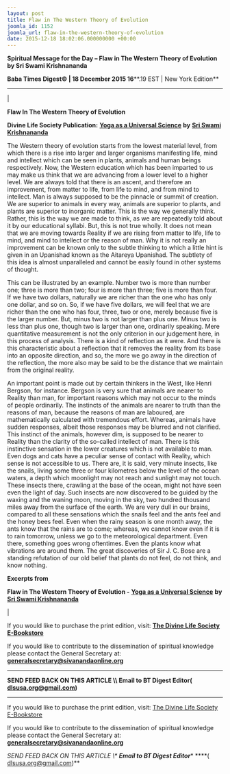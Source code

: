 ```yaml
---
layout: post
title: Flaw in The Western Theory of Evolution
joomla_id: 1152
joomla_url: flaw-in-the-western-theory-of-evolution
date: 2015-12-18 18:02:06.000000000 +00:00
---
```

  

















































**Spiritual Message for the Day – Flaw in The Western Theory of Evolution by Sri Swami Krishnananda**

 **Baba Times Digest© | 18 December 2015 16****.19 EST | New York Edition**

* * *

| 

**Flaw In The Western Theory of Evolution**

**Divine Life Society Publication:** [**Yoga as a Universal Science**](http://www.swami-krishnananda.org/univ/univ_02.html) **by** [**Sri Swami Krishnananda**](http://www.dlshq.org/saints/krishnananda.htm)

The Western theory of evolution starts from the lowest material level, from which there is a rise into larger and larger organisms manifesting life, mind and intellect which can be seen in plants, animals and human beings respectively. Now, the Western education which has been imparted to us may make us think that we are advancing from a lower level to a higher level. We are always told that there is an ascent, and therefore an improvement, from matter to life, from life to mind, and from mind to intellect. Man is always supposed to be the pinnacle or summit of creation. We are superior to animals in every way, animals are superior to plants, and plants are superior to inorganic matter. This is the way we generally think. Rather, this is the way we are made to think, as we are repeatedly told about it by our educational syllabi. But, this is not true wholly. It does not mean that we are moving towards Reality if we are rising from matter to life, life to mind, and mind to intellect or the reason of man. Why it is not really an improvement can be known only to the subtle thinking to which a little hint is given in an Upanishad known as the Aitareya Upanishad. The subtlety of this idea is almost unparalleled and cannot be easily found in other systems of thought.

This can be illustrated by an example. Number two is more than number one; three is more than two; four is more than three; five is more than four. If we have two dollars, naturally we are richer than the one who has only one dollar, and so on. So, if we have five dollars, we will feel that we are richer than the one who has four, three, two or one, merely because five is the larger number. But, minus two is not larger than plus one. Minus two is less than plus one, though two is larger than one, ordinarily speaking. Mere quantitative measurement is not the only criterion in our judgement here, in this process of analysis. There is a kind of reflection as it were. And there is this characteristic about a reflection that it removes the reality from its base into an opposite direction, and so, the more we go away in the direction of the reflection, the more also may be said to be the distance that we maintain from the original reality.

An important point is made out by certain thinkers in the West, like Henri Bergson, for instance. Bergson is very sure that animals are nearer to Reality than man, for important reasons which may not occur to the minds of people ordinarily. The instincts of the animals are nearer to truth than the reasons of man, because the reasons of man are laboured, are mathematically calculated with tremendous effort. Whereas, animals have sudden responses, albeit those responses may be blurred and not clarified. This instinct of the animals, however dim, is supposed to be nearer to Reality than the clarity of the so-called intellect of man. There is this instinctive sensation in the lower creatures which is not available to man. Even dogs and cats have a peculiar sense of contact with Reality, which sense is not accessible to us. There are, it is said, very minute insects, like the snails, living some three or four kilometres below the level of the ocean waters, a depth which moonlight may not reach and sunlight may not touch. These insects there, crawling at the base of the ocean, might not have seen even the light of day. Such insects are now discovered to be guided by the waxing and the waning moon, moving in the sky, two hundred thousand miles away from the surface of the earth. We are very dull in our brains, compared to all these sensations which the snails feel and the ants feel and the honey bees feel. Even when the rainy season is one month away, the ants know that the rains are to come; whereas, we cannot know even if it is to rain tomorrow, unless we go to the meteorological department. Even there, something goes wrong oftentimes. Even the plants know what vibrations are around them. The great discoveries of Sir J. C. Bose are a standing refutation of our old belief that plants do not feel, do not think, and know nothing.

**Excerpts from**



**Flaw in The Western Theory of Evolution -** [**Yoga as a Universal Science**](http://www.swami-krishnananda.org/univ/univ_02.html) **by** [**Sri Swami Krishnananda**](http://www.dlshq.org/saints/krishnananda.htm)

 |



If you would like to purchase the print edition, visit: **[The Divine Life Society E-Bookstore](http://www.dlshq.org/download/download.htm)**

If you would like to contribute to the dissemination of spiritual knowledge please contact the General Secretary at: [](mailto:%20%3Cscript%20type=%27text/javascript%27%3E%20%3C%21--%20var%20prefix%20=%20%27ma%27%20+%20%27il%27%20+%20%27to%27;%20var%20path%20=%20%27hr%27%20+%20%27ef%27%20+%20%27=%27;%20var%20addy57016%20=%20%27generalsecretary%27%20+%20%27@%27;%20addy57016%20=%20addy57016%20+%20%27sivanandaonline%27%20+%20%27.%27%20+%20%27org%27;%20document.write%28%27%3Ca%20%27%20+%20path%20+%20%27%5C%27%27%20+%20prefix%20+%20%27:%27%20+%20addy57016%20+%20%27%5C%27%3E%27%29;%20document.write%28addy57016%29;%20document.write%28%27%3C%5C/a%3E%27%29;%20//--%3E%5Cn%20%3C/script%3E%3Cscript%20type=%27text/javascript%27%3E%20%3C%21--%20document.write%28%27%3Cspan%20style=%5C%27display:%20none;%5C%27%3E%27%29;%20//--%3E%20%3C/script%3EThis%20email%20address%20is%20being%20protected%20from%20spambots.%20You%20need%20JavaScript%20enabled%20to%20view%20it.%20%3Cscript%20type=%27text/javascript%27%3E%20%3C%21--%20document.write%28%27%3C/%27%29;%20document.write%28%27span%3E%27%29;%20//--%3E%20%3C/script%3E?subject=Contribution%20to%20Dissemination%20of%20Spiritual%20Knowledge) **generalsecretary@sivanandaonline.org**

****

**SEND FEED BACK ON THIS ARTICLE \\\ Email to BT Digest Editor[](mailto:%20%3Cscript%20type=%27text/javascript%27%3E%20%3C%21--%20var%20prefix%20=%20%27ma%27%20+%20%27il%27%20+%20%27to%27;%20var%20path%20=%20%27hr%27%20+%20%27ef%27%20+%20%27=%27;%20var%20addy72654%20=%20%27dlsusa.org%27%20+%20%27@%27;%20addy72654%20=%20addy72654%20+%20%27gmail%27%20+%20%27.%27%20+%20%27com%27;%20document.write%28%27%3Ca%20%27%20+%20path%20+%20%27%5C%27%27%20+%20prefix%20+%20%27:%27%20+%20addy72654%20+%20%27%5C%27%3E%27%29;%20document.write%28addy72654%29;%20document.write%28%27%3C%5C/a%3E%27%29;%20//--%3E%5Cn%20%3C/script%3E%3Cscript%20type=%27text/javascript%27%3E%20%3C%21--%20document.write%28%27%3Cspan%20style=%5C%27display:%20none;%5C%27%3E%27%29;%20//--%3E%20%3C/script%3EThis%20email%20address%20is%20being%20protected%20from%20spambots.%20You%20need%20JavaScript%20enabled%20to%20view%20it.%20%3Cscript%20type=%27text/javascript%27%3E%20%3C%21--%20document.write%28%27%3C/%27%29;%20document.write%28%27span%3E%27%29;%20//--%3E%20%3C/script%3E?subject=DLS%20Posts)( [dlsusa.org@gmail.com](mailto:dlsusa.org@gmail.com))**



* * *



  

If you would like to purchase the print edition, visit: [The Divine Life Society E-Bookstore](http://www.dlshq.org/download/download.htm)

If you would like to contribute to the dissemination of spiritual knowledge please contact the General Secretary at: **[generalsecretary@sivanandaonline.org](mailto:generalsecretary@sivanandaonline.org)**

**SEND FEED BACK ON THIS ARTICLE \\\**  **Email to BT Digest Editor**** [](mailto:%20%3Cscript%20type=%27text/javascript%27%3E%20%3C%21--%20var%20prefix%20=%20%27ma%27%20+%20%27il%27%20+%20%27to%27;%20var%20path%20=%20%27hr%27%20+%20%27ef%27%20+%20%27=%27;%20var%20addy72654%20=%20%27dlsusa.org%27%20+%20%27@%27;%20addy72654%20=%20addy72654%20+%20%27gmail%27%20+%20%27.%27%20+%20%27com%27;%20document.write%28%27%3Ca%20%27%20+%20path%20+%20%27%5C%27%27%20+%20prefix%20+%20%27:%27%20+%20addy72654%20+%20%27%5C%27%3E%27%29;%20document.write%28addy72654%29;%20document.write%28%27%3C%5C/a%3E%27%29;%20//--%3E%5Cn%20%3C/script%3E%3Cscript%20type=%27text/javascript%27%3E%20%3C%21--%20document.write%28%27%3Cspan%20style=%5C%27display:%20none;%5C%27%3E%27%29;%20//--%3E%20%3C/script%3EThis%20email%20address%20is%20being%20protected%20from%20spambots.%20You%20need%20JavaScript%20enabled%20to%20view%20it.%20%3Cscript%20type=%27text/javascript%27%3E%20%3C%21--%20document.write%28%27%3C/%27%29;%20document.write%28%27span%3E%27%29;%20//--%3E%20%3C/script%3E?subject=DLS%20Posts)****( [dlsusa.org@gmail.com](mailto:dlsusa.org@gmail.com))**  

